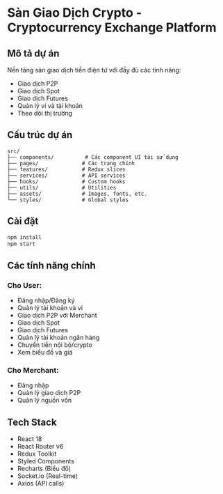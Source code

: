 # Sàn Giao Dịch Crypto - Cryptocurrency Exchange Platform

## Mô tả dự án
Nền tảng sàn giao dịch tiền điện tử với đầy đủ các tính năng:
- Giao dịch P2P
- Giao dịch Spot
- Giao dịch Futures
- Quản lý ví và tài khoản
- Theo dõi thị trường

## Cấu trúc dự án

```
src/
├── components/          # Các component UI tái sử dụng
├── pages/              # Các trang chính
├── features/           # Redux slices
├── services/           # API services
├── hooks/              # Custom hooks
├── utils/              # Utilities
├── assets/             # Images, fonts, etc.
└── styles/             # Global styles
```

## Cài đặt

```bash
npm install
npm start
```

## Các tính năng chính

### Cho User:
- Đăng nhập/Đăng ký
- Quản lý tài khoản và ví
- Giao dịch P2P với Merchant
- Giao dịch Spot
- Giao dịch Futures
- Quản lý tài khoản ngân hàng
- Chuyển tiền nội bộ/crypto
- Xem biểu đồ và giá

### Cho Merchant:
- Đăng nhập
- Quản lý giao dịch P2P
- Quản lý nguồn vốn

## Tech Stack
- React 18
- React Router v6
- Redux Toolkit
- Styled Components
- Recharts (Biểu đồ)
- Socket.io (Real-time)
- Axios (API calls)
